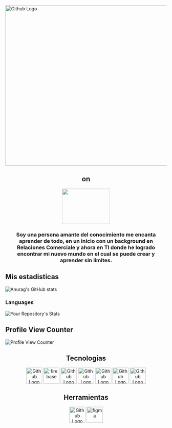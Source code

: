 <img src="https://user-images.githubusercontent.com/86276089/139567519-cdd4b09f-8082-4205-8353-0dbdeea16dff.png" width="1056" height="500" align="center" title="Github Logo">

  <h2 align="center" height = 126px>  on </h2>                
                                                       
<p align="center">
  <img width="150" height="110" src="https://user-images.githubusercontent.com/86276089/138789757-34f2e4db-3fc8-46b2-b8c5-961dc09cd2fb.png">
</p>
<h3 align="center" height = 126px> Soy una persona amante del conocimiento me encanta aprender de todo, en un inicio con un background en Relaciones Comerciale y ahora en TI donde he logrado encontrar mi nuevo mundo en el cual se puede crear y aprender sin limites. </h3> 

## Mis estadisticas 
![Anurag's GitHub stats](https://github-readme-stats.vercel.app/api?username=anuraghazra&show_icons=true&theme=dracula)
###  Languages
![Your Repository's Stats](https://github-readme-stats.vercel.app/api/top-langs/?username=SusanaLab&theme=dracula)
## Profile View Counter
![Profile View Counter](https://komarev.com/ghpvc/?username=SusanaLab&theme=dracula)
 <h2 align="center" height = 126px>  Tecnologias  </h2>   
 <div justify-content = center align="center">
<img src="https://img2.freepng.es/20180418/siw/kisspng-github-pages-random-icons-5ad6e9863397c7.5716118315240339262113.jpg" width="50" height="50" align="center" title="Github Logo">
<img src="https://encrypted-tbn0.gstatic.com/images?q=tbn:ANd9GcT9G-TGX1AQM4dXJoVa0577IbgDdo7N5w4NcG6FPHIrqC3zax3QYhbmMayk2CQEe3F_ee0&usqp=CAU" width="50" height="50" align="center" title="firebase">
<img src="https://img2.freepng.es/20180429/www/kisspng-javascript-logo-html-comment-blog-5ae63c22d40699.0773573515250381148685.jpg" width="50" height="50" align="center" title="Github Logo">
<img src="https://w7.pngwing.com/pngs/804/171/png-transparent-web-development-cascading-style-sheets-css3-html-world-wide-web-blue-angle-web-design.png" width="50" height="50" align="center" title="Github Logo">
<img src="https://w7.pngwing.com/pngs/201/90/png-transparent-logo-html-html5.png" width="50" height="50" align="center" title="Github Logo">
<img src="https://img2.freepng.es/20180507/oqw/kisspng-react-javascript-library-github-backbone-5af0ed697cf665.2293214715257388575119.jpg" width="50" height="50" align="center" title="Github Logo">
  <img src="https://pbs.twimg.com/profile_images/1410632439370641409/Pt-7RucE.jpg" width="50" height="50" align="center" title="Github Logo">
  <div/>
 <h2 align="center" height = 126px>  Herramientas </h2>   
<img src="http://icons.iconarchive.com/icons/bokehlicia/captiva/256/web-trello-icon.png" width="50" height="50" align="center" title="Github Logo">
<img src="https://cdn2.downdetector.com/static/uploads/logo/figma2.png" width="50" height="50" align="center" title="figma">

